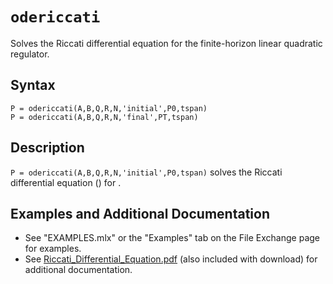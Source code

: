 # `odericcati`

Solves the Riccati differential equation for the finite-horizon linear quadratic regulator.


## Syntax

`P = odericcati(A,B,Q,R,N,'initial',P0,tspan)`\
`P = odericcati(A,B,Q,R,N,'final',PT,tspan)`


## Description
`P = odericcati(A,B,Q,R,N,'initial',P0,tspan)` solves the Riccati differential equation (<img src="https://latex.codecogs.com/svg.latex?\inline&space;\dot{\mathbf{P}}=-\left[\mathbf{A}^{T}\mathbf{P}+\mathbf{P}\mathbf{A}-(\mathbf{P}\mathbf{B}+\mathbf{N})\mathbf{R}^{-1}(\mathbf{B}^{T}\mathbf{P}+\mathbf{N}^{T})+\mathbf{Q}\right]" title="" />) for <img src="https://latex.codecogs.com/svg.latex?\inline&space;\mathbf{P}\in" title="" />.


## Examples and Additional Documentation

   - See "EXAMPLES.mlx" or the "Examples" tab on the File Exchange page for examples. 
   - See [Riccati_Differential_Equation.pdf](https://tamaskis.github.io/documentation/Riccati_Differential_Equation.pdf) (also included with download) for additional documentation.
